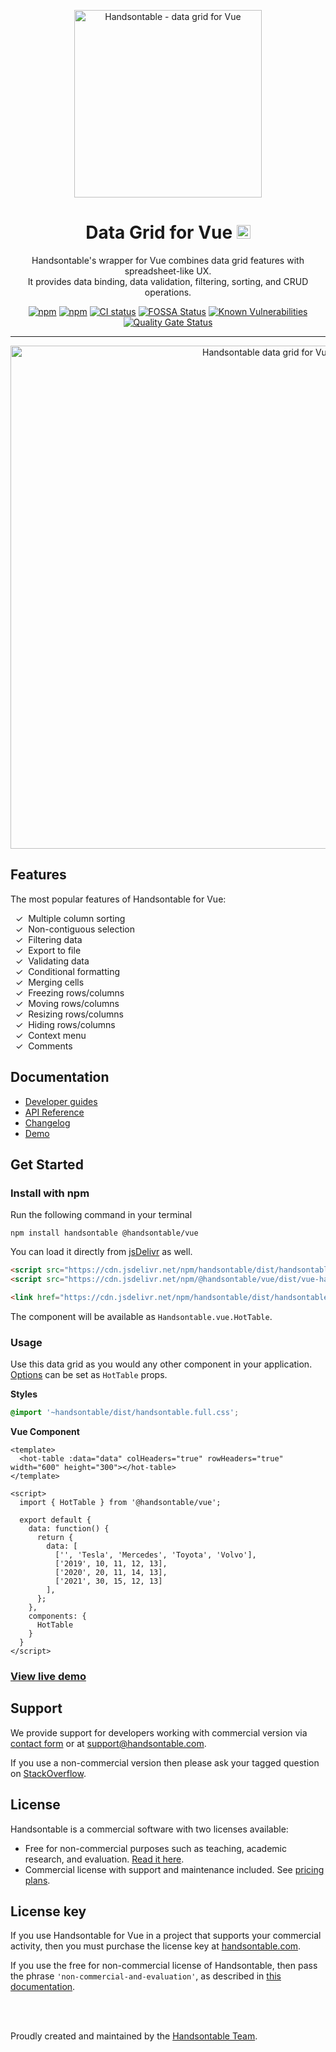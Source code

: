 <div align="center">

<a href="https://handsontable.com" rel="nofollow"><img src="https://raw.githubusercontent.com/handsontable/handsontable/develop/resources/handsontable-logo-blue.svg" alt="Handsontable - data grid for Vue" width="300"></a>

# Data Grid for Vue <img src="https://raw.githubusercontent.com/handsontable/handsontable/develop/resources/icons/vue-icon.svg" width="22" height="22">

Handsontable's wrapper for Vue combines data grid features with spreadsheet-like UX. <br>
It provides data binding, data validation, filtering, sorting, and CRUD operations.

[![npm](https://img.shields.io/npm/dt/@handsontable/vue.svg)](https://npmjs.com/package/@handsontable/vue)
[![npm](https://img.shields.io/npm/dm/@handsontable/vue.svg)](https://npmjs.com/package/@handsontable/vue)
[![CI status](https://github.com/handsontable/handsontable/actions/workflows/test.yml/badge.svg?branch=master)](https://github.com/handsontable/handsontable/actions/workflows/test.yml?query=branch%3Amaster)
[![FOSSA Status](https://app.fossa.io/api/projects/git%2Bgithub.com%2Fhandsontable%2Fhandsontable.svg?type=shield)](https://app.fossa.io/projects/git%2Bgithub.com%2Fhandsontable%2Fhandsontable?ref=badge_shield)
[![Known Vulnerabilities](https://snyk.io/test/github/handsontable/handsontable/badge.svg?targetFile=wrappers/vue/package.json)](https://snyk.io/test/github/handsontable/handsontable?targetFile=wrappers/vue/package.json)
[![Quality Gate Status](https://sonarcloud.io/api/project_badges/measure?project=handsontable_handsontable&metric=alert_status)](https://sonarcloud.io/dashboard?id=handsontable_handsontable)

---

<a href="https://handsontable.com/demo"><img src="https://raw.githubusercontent.com/handsontable/handsontable/develop/resources/handsontable-github-preview.png" alt="Handsontable data grid for Vue" width="805"/></a>

</div>

## Features

The most popular features of Handsontable for Vue:

&nbsp;&nbsp;✓&nbsp; Multiple column sorting <br>
&nbsp;&nbsp;✓&nbsp; Non-contiguous selection <br>
&nbsp;&nbsp;✓&nbsp; Filtering data <br>
&nbsp;&nbsp;✓&nbsp; Export to file <br>
&nbsp;&nbsp;✓&nbsp; Validating data <br>
&nbsp;&nbsp;✓&nbsp; Conditional formatting <br>
&nbsp;&nbsp;✓&nbsp; Merging cells <br>
&nbsp;&nbsp;✓&nbsp; Freezing rows/columns <br>
&nbsp;&nbsp;✓&nbsp; Moving rows/columns <br>
&nbsp;&nbsp;✓&nbsp; Resizing rows/columns <br>
&nbsp;&nbsp;✓&nbsp; Hiding rows/columns <br>
&nbsp;&nbsp;✓&nbsp; Context menu <br>
&nbsp;&nbsp;✓&nbsp; Comments <br>

## Documentation

- [Developer guides](https://handsontable.com/docs/vue-installation/)
- [API Reference](https://handsontable.com/docs/api/core/)
- [Changelog](https://handsontable.com/docs/release-notes/)
- [Demo](https://handsontable.com/demo)

<div id="installation"></div>

## Get Started
### Install with npm

Run the following command in your terminal
```
npm install handsontable @handsontable/vue
```

You can load it directly from [jsDelivr](https:jsdelivr.com/package/npm/@handsontable/vue) as well.
```html
<script src="https://cdn.jsdelivr.net/npm/handsontable/dist/handsontable.full.min.js"></script>
<script src="https://cdn.jsdelivr.net/npm/@handsontable/vue/dist/vue-handsontable.min.js"></script>

<link href="https://cdn.jsdelivr.net/npm/handsontable/dist/handsontable.full.min.css" rel="stylesheet">
```

The component will be available as `Handsontable.vue.HotTable`.

### Usage

Use this data grid as you would any other component in your application. [Options](https://handsontable.com/docs/api/options/) can be set as `HotTable` props.

**Styles**
```css
@import '~handsontable/dist/handsontable.full.css';
```

**Vue Component**
```vue
<template>
  <hot-table :data="data" colHeaders="true" rowHeaders="true" width="600" height="300"></hot-table>
</template>

<script>
  import { HotTable } from '@handsontable/vue';

  export default {
    data: function() {
      return {
        data: [
          ['', 'Tesla', 'Mercedes', 'Toyota', 'Volvo'],
          ['2019', 10, 11, 12, 13],
          ['2020', 20, 11, 14, 13],
          ['2021', 30, 15, 12, 13]
        ],
      };
    },
    components: {
      HotTable
    }
  }
</script>
```

### [View live demo](https://handsontable.com/docs/frameworks-wrapper-for-vue-simple-example.html)

## Support

We provide support for developers working with commercial version via [contact form](https://handsontable.com/contact?category=technical_support)</a> or at support@handsontable.com.

If you use a non-commercial version then please ask your tagged question on [StackOverflow](https://stackoverflow.com/questions/tagged/handsontable).

## License

Handsontable is a commercial software with two licenses available:

- Free for non-commercial purposes such as teaching, academic research, and evaluation. [Read it here](https://github.com/handsontable/handsontable/blob/master/handsontable-non-commercial-license.pdf).
- Commercial license with support and maintenance included. See [pricing plans](https://handsontable.com/pricing).

## License key

If you use Handsontable for Vue in a project that supports your commercial activity, then you must purchase the license key at [handsontable.com](https://handsontable.com/pricing).

If you use the free for non-commercial license of Handsontable, then pass the phrase `'non-commercial-and-evaluation'`, as described in [this documentation](https://handsontable.com/docs/license-key/).

<br>
<br>

Proudly created and maintained by the [Handsontable Team](https://handsontable.com/team).
